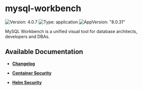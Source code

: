 # mysql-workbench

![Version: 4.0.7](https://img.shields.io/badge/Version-4.0.7-informational?style=flat-square) ![Type: application](https://img.shields.io/badge/Type-application-informational?style=flat-square) ![AppVersion: "8.0.31"](https://img.shields.io/badge/AppVersion-"8.0.31"-informational?style=flat-square)

MySQL Workbench is a unified visual tool for database architects, developers and DBAs.

## Available Documentation

- [**Changelog**](CHANGELOG)

- [**Container Security**](container-security)

- [**Helm Security**](helm-security)

